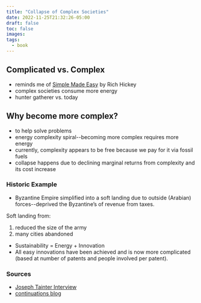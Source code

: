 ```yaml
---
title: "Collapse of Complex Societies"
date: 2022-11-25T21:32:26-05:00
draft: false
toc: false
images:
tags: 
  - book
---
```


## Complicated vs. Complex 

- reminds me of [Simple Made Easy](https://www.youtube.com/watch?v=SxdOUGdseq4) by Rich Hickey
- complex societies consume more energy
- hunter gatherer vs. today

## Why become more complex?
- to help solve problems
- energy complexity spiral--becoming more complex requires more energy
- currently, complexity appears to be free because we pay for it via fossil fuels
- collapse happens due to declining marginal returns from complexity and its cost increase

### Historic Example
- Byzantine Empire simplified into a soft landing due to outside (Arabian) forces--deprived the Byzantine’s of revenue from taxes.

Soft landing from:
1. reduced the size of the army
2. many cities abandoned 


- Sustainability = Energy + Innovation
- All easy innovations have been achieved and is now more complicated (based at number of patents and people involved per patent).


### Sources
- [Joseph Tainter Interview](https://www.thegreatsimplification.com/episode/27-joe-tainter)
- [continuations blog](https://continuations.com/post/685683226736525312/joseph-tainter-the-collapse-of-complex-societies)
